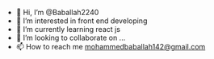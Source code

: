 - 👋 Hi, I’m @Baballah2240
- 👀 I’m interested in front end developing
- 🌱 I’m currently learning react js
- 💞️ I’m looking to collaborate on ...
- 📫 How to reach me mohammedbaballah142@gmail.com

<!---
Baballah2240/Baballah2240 is a ✨ special ✨ repository because its `README.md` (this file) appears on your GitHub profile.
You can click the Preview link to take a look at your changes.
--->

